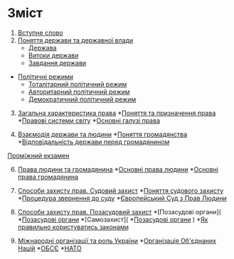 # Зміст

1. [Вступне слово](vstup.md)
2. [Поняття держави та державної влади](chapter1.md)
   * [Держава](derzhava.md)
   * [Витоки держави](vitoki_derzhavi.md)
   * [Завдання держави](zavdannya_derzhavi.md)
* [Політичні режими](2/zemlya_na_plani_ta_karti.md)
  * [Тоталітарний політичний режим](totaltarnii_poltichnii_rezhim.md)
  * [Авторитарний політичний режим](avtoritarnii_poltichnii_rezhim.md)
  * [Демократичний політичний режим](demokratichnii_poltichnii_rezhim.md)
3. [Загальна характеристика права]()
   *[Поняття та призначення права](zagalna_harakteristika_prava.md) 
   *[Правові системи світу](zagalna_harakteristika_prava.md)
   *[Основні галузі права](zagalna_harakteristika_prava.md)
 
4. [Взаємодія держави та людини]()
    *[Поняття громадянства](zagalna_harakteristika_prava.md)
    *[Відповідальність держави перед громадянином](zagalna_harakteristika_prava.md)
    
[Проміжний екзамен]()

6. [Права людини та громадянина]()
  *[Основні права людини](zagalna_harakteristika_prava.md)
  *[Основні права громадянина](zagalna_harakteristika_prava.md)
  
5. [Способи захисту прав. Судовий захист]()
   *[Поняття судового захисту](zagalna_harakteristika_prava.md)
   *[Процедура звернення до суду](zagalna_harakteristika_prava.md)
   *[Європейський Суд з Прав Людини](zagalna_harakteristika_prava.md)

6. [Способи захисту прав. Позасудовий захист]()
  *[Позасудові органи](  *[Позасудові органи]()
  *[Самозахист](  *[Позасудові органи]()
)
  *[Як правильно користуватись законами]()

7. [Міжнародні організації та роль України]()
    *[Організація Об'єднаних Націй]() 
    *[ОБСЄ]()
    *[НАТО](
) 

